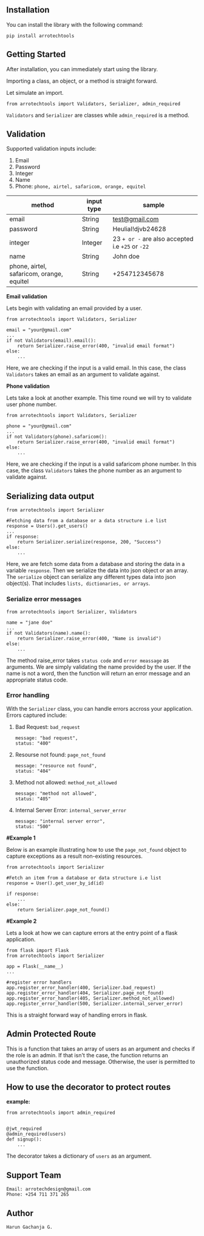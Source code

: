 ## Installation

You can install the library with the following command:

`pip install arrotechtools`

## Getting Started

After installation, you can immediately start using the library.

Importing a class, an object, or a method is straight forward.

Let simulate an import.

```
from arrotechtools import Validators, Serializer, admin_required
```

`Validators` and `Serializer` are classes while `admin_required` is a method.

## Validation

Supported validation inputs include:

1. Email
2. Password
3. Integer
4. Name
5. Phone:   `phone, airtel, safaricom, orange, equitel`


| method        | input type | sample |
| --------------|-----------|----------|
| email         | String    | test@gmail.com |
| password      | String    | HeuliaI!djvb24628 |
| integer       | Integer   | 23 `+ or -` are also accepted i.e `+25` or `-22` |
| name          | String    | John doe |
| phone, airtel, safaricom, orange, equitel | String | +254712345678 |


**Email validation**

Lets begin with validating an email provided by a user. 

```
from arrotechtools import Validators, Serializer

email = "your@gmail.com"
...
if not Validators(email).email():
    return Serializer.raise_error(400, "invalid email format")
else:
    ...
```

Here, we are checking if the input is a valid email. In this case, the class `Validators` takes an email as an argument to validate against. 

**Phone validation**

Lets take a look at another example. This time round we will try to validate user phone number.

```
from arrotechtools import Validators, Serializer

phone = "your@gmail.com"
...
if not Validators(phone).safaricom():
    return Serializer.raise_error(400, "invalid email format")
else:
    ...
```
Here, we are checking if the input is a valid safaricom phone number. In this case, the class `Validators` takes the phone number as an argument to validate against.

## Serializing data output

```
from arrotechtools import Serializer

#Fetching data from a database or a data structure i.e list
response = Users().get_users()
...
if response:
    return Serializer.serialize(response, 200, "Success")
else:
    ...
```
Here, we are fetch some data from a database and storing the data in a variable `response`. Then we serialize the data into json object or an array.
The `serialize` object can serialize any different types data into json object(s). That includes `lists, dictionaries, or arrays`.

### Serialize error messages

```
from arrotechtools import Serializer, Validators

name = "jane doe"
...
if not Validators(name).name():
    return Serializer.raise_error(400, "Name is invalid")
else:
    ...
```

The method raise_error takes `status code` and `error meassage` as arguments.
We are simply validating the name provided by the user. If the name is not a word, then the function will return an error message and an appropriate status code.

### Error handling

With the `Serializer` class, you can handle errors accross your application.
Errors captured include:

1. Bad Request: `bad_request`

    ```
    message: "bad request",
    status: "400"
    ```
2. Resourse not found: `page_not_found`

    ```
    message: "resource not found",
    status: "404"
    ```
4. Method not allowed: `method_not_allowed`

    ```
    message: "method not allowed",
    status: "405"
    ```
4. Internal Server Error: `internal_server_error`

    ```
    message: "internal server error",
    status: "500"
    ```
**#Example 1**

Below is an example illustrating how to use the `page_not_found` object to capture exceptions as a result non-existing resources.

```
from arrotechtools import Serializer

#Fetch an item from a database or data structure i.e list
response = User().get_user_by_id(id)

if response:
    ...
else:
    return Serializer.page_not_found()
```

**#Example 2**

Lets a look at how we can capture errors at the entry point of a flask application.

```
from flask import Flask
from arrotechtools import Serializer

app = Flask(__name__)
...

#register error handlers
app.register_error_handler(400, Serializer.bad_request)
app.register_error_handler(404, Serializer.page_not_found)
app.register_error_handler(405, Serializer.method_not_allowed)
app.register_error_handler(500, Serializer.internal_server_error)
```
This is a straight forward way of handling errors in flask.

## Admin Protected Route

This is a function that takes an array of users as an argument and checks if the role is an admin.
If that isn't the case, the function returns an unauthorized status code and message. 
Otherwise, the user is permitted to use the function.

## How to use the decorator to protect routes

**example:**

```
from arrotechtools import admin_required


@jwt_required
@admin_required(users)
def signup():
    ...
```

The decorator takes a dictionary of `users` as an argument.

## Support Team

    Email: arrotechdesign@gmail.com
    Phone: +254 711 371 265

## Author

    Harun Gachanja G.
